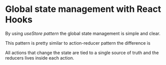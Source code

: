 # Global state management with React Hooks

By using *useStore pattern* the global state management is simple and clear.

This pattern is pretty similar to action-reducer pattern the difference is 

All actions that change the state are tied to a single source of truth and the reducers
lives inside each action.
